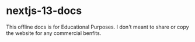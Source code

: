 # nextjs-13-docs
This offline docs is for Educational Purposes. I don't meant to share or copy the website for any commercial benfits.
